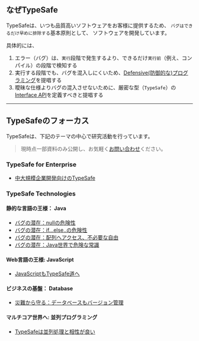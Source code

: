 ## なぜTypeSafe

TypeSafeは、いつも品質高いソフトウェアをお客様に提供するため、
`バグはできるだけ早めに排除する`基本原則として、
ソフトウェアを開発しています。

 具体的には、

1. エラー（バグ）は、`実行`段階で発生するより、できるだけ`実行前`（例え、コンパイル）の段階で検知する
2. 実行する段階でも、バグを混入しにくいため、[Defensive(防御的な)プログラミング](https://en.wikipedia.org/wiki/Defensive_programming)を提唱する
3. 曖昧な仕様よりバグの混入させないために、厳密な型（`TypeSafe`）の[Interface API](https://ja.wikipedia.org/wiki/アプリケーションプログラミングインタフェース)を定義すべきと提唱する

---

## TypeSafeのフォーカス

TypeSafeは、下記のテーマの中心で研究活動を行っています。

> 現時点一部資料のみ公開し、お気軽く[お問い合わせ](inquire.html)ください。

### TypeSafe for Enterprise

 - [中大規模企業開発向けのTypeSafe](?typesafe_in_java_enterprise/TypeSafeCollection)

### TypeSafe Technologies

#### 静的な言語の王様： Java

 - [バグの潜在：nullの危険性](?typesafe_in_java/TypeSafeNull_not_open)
 - [バグの潜在：if...else..の危険性](?typesafe_in_java/TypeSafeIfElse)
 - [バグの潜在：配列へアクセス、不必要な自由](?typesafe_in_java/TypeSafeIndexOutOfBound)
 - [バグの潜在：Java世界で危険な常識](?typesafe_in_java/TypeSafeJavaLang_not_open)

#### Web言語の王様: JavaScript

 - [JavaScriptもTypeSafe道へ](?typesafe_in_web/TypeSafeJS_not_open)

#### ビジネスの基盤： Database

 - [災難から守る：データベースもバージョン管理](?typesafe_in_database/TypeSafeCRUD_not_open)

#### マルチコア世界へ: 並列プログラミング

 - [TypeSafeは並列処理と相性が良い](?typesafe_in_database/TypeSafeConcurrency_not_open)

